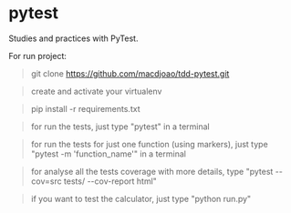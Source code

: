 # pytest

Studies and practices with PyTest.

For run project:

 > git clone https://github.com/macdjoao/tdd-pytest.git

 > create and activate your virtualenv

 > pip install -r requirements.txt

 > for run the tests, just type "pytest" in a terminal

 > for run the tests for just one function (using markers), just type "pytest -m 'function_name'" in a terminal

 > for analyse all the tests coverage with more details, type "pytest --cov=src tests/ --cov-report html"
 
 > if you want to test the calculator, just type "python run.py"
